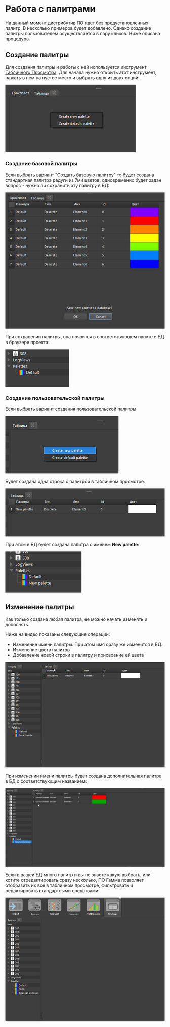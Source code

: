 # Работа с палитрами

На данный момент дистрибутив ПО идет без предустановленных палитр. В несколько примеров будет добавлено. Однако создание палитры пользователем осуществляется в пару кликов. Ниже описана процедура.
## Создание палитры

Для создания палитры и работы с ней используется инструмент [Табличного Просмотра](../graph_widgets/tableview.md). Для начала нужно открыть этот инструмент, нажать в нем на пустое место и выбрать одну из двух опций:

![](palette_img/Pasted%20image%2020240121125704.png)

### Создание базовой палитры

Если выбрать вариант "Создать базовую палитру" то будет создана стандартная палитра радуги из 7ми цветов, одновременно будет задан вопрос - нужно ли сохранить эту палитру в БД:

![](palette_img/Pasted%20image%2020240121125927.png)

При сохранении палитры, она появится в соответствующем пункте в БД в браузере проекта:

![](palette_img/Pasted%20image%2020240121130041.png)

### Создание пользовательской палитры

Если выбрать вариант создания пользовательской палитры

![](palette_img/Pasted%20image%2020240121130202.png)

Будет создана одна строка с палитрой в табличном просмотре:

![](palette_img/Pasted%20image%2020240121130244.png)

При этом в БД будет создана палитра с именем **New palette**:

![](palette_img/Pasted%20image%2020240121130324.png)

## Изменение палитры

Как только создана любая палитра, ее можно начать изменять и дополнять.

Ниже на видео показаны следующие операции:

- Изменение имени палитры. При этом имя сразу же изменится в БД.
- Изменение цвета палитры
- Добавление новой строки в палитру и присвоение ей цвета

![](palette_img/2024-01-21_13h07_10.gif)

При изменении имени палитры будет создана дополнительная палитра в БД с соответствующим названием:

![](palette_img/2024-01-21_13h09_28.gif)

Если в вашей БД много палитр и вы не знаете какую выбрать, или хотите отредактировать сразу несколько, ПО Гамма позволяет отобразить их все в табличном просмотре, фильтровать и редактировать стандартными средствами:

![](palette_img/2024-01-21_13h13_18.gif)